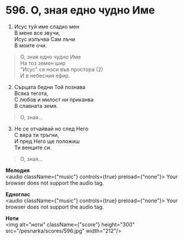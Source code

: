 # 596. О, зная едно чудно Име

1. Исус туй име сладко мен  
В мене все звучи,  
Исус излъчва Сам лъчи  
В моите очи.  

> О, зная едно чудно Име  
> На тоз земен шир  
> "Исус" се носи във простора (2)  
> И в небесния ефир.  

2. Сърцата бедни Той познава  
Всяка тегота,  
С любов и милост ни приканва  
В славната земя.  

> О, зная...  

3. Не се отчайвай но след Него  
С вяра ти тръгни,  
И пред Него ще положиш  
Ти венците си.  

> О, зная...

**Мелодия**  
<audio className={"music"} controls={true} preload={"none"}>
    <source src="/pesnarka/mp3/596.mp3" type="audio/mpeg"/>
    Your browser does not support the audio tag.
</audio>

**Едноглас**  
<audio className={"music"} controls={true} preload={"none"}>
    <source src="/pesnarka/transp/596.mp3" type="audio/mpeg"/>
    Your browser does not support the audio tag.
</audio>

**Ноти**  
<img alt="ноти" className={"score"} height="300" src="/pesnarka/scores/596.jpg" width="212"/>
